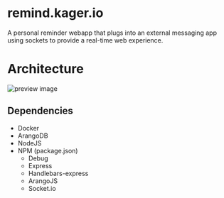 # remind.kager.io
A personal reminder webapp that plugs into an external messaging app using sockets to provide a real-time web experience.

# Architecture
![preview image](http://www.kager.io/uploads/minor/real-time-web/schematic.jpg)

## Dependencies
- Docker
- ArangoDB
- NodeJS
- NPM (package.json)
    - Debug
    - Express
    - Handlebars-express
    - ArangoJS
    - Socket.io







<!-- ☝️ replace this description -->

<!-- Add a nice image here at the end of the week, showing off your shiny frontend 📸 -->

<!-- Maybe a table of contents here? 📚 -->

<!-- How about a section that describes how to install this project? 🤓 -->

<!-- ...but how does one use this project? What are its features 🤔 -->

<!-- What external data source is featured in your project and what are its properties 🌠 -->

<!-- Where do the 0️⃣s and 1️⃣s live in your project? What db system are you using?-->

<!-- Maybe a checklist of done stuff and stuff still on your wishlist? ✅ -->

<!-- How about a license here? 📜 (or is it a licence?) 🤷 -->

